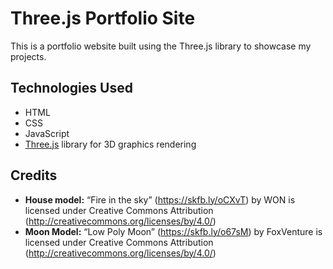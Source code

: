 # Three.js Portfolio Site

This is a portfolio website built using the Three.js library to showcase my projects.

## Technologies Used

-   HTML
-   CSS
-   JavaScript
-   [Three.js](https://threejs.org/) library for 3D graphics rendering

## Credits

-   **House model:** “Fire in the sky” (https://skfb.ly/oCXvT) by WON is licensed under Creative Commons Attribution (http://creativecommons.org/licenses/by/4.0/)
-   **Moon Model:** “Low Poly Moon” (https://skfb.ly/o67sM) by FoxVenture is licensed under Creative Commons Attribution (http://creativecommons.org/licenses/by/4.0/)